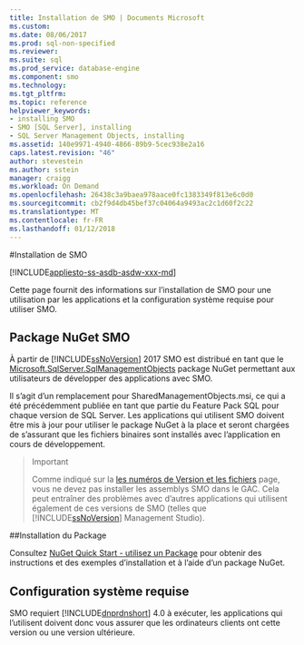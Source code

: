 ```yaml
---
title: Installation de SMO | Documents Microsoft
ms.custom: 
ms.date: 08/06/2017
ms.prod: sql-non-specified
ms.reviewer: 
ms.suite: sql
ms.prod_service: database-engine
ms.component: smo
ms.technology: 
ms.tgt_pltfrm: 
ms.topic: reference
helpviewer_keywords:
- installing SMO
- SMO [SQL Server], installing
- SQL Server Management Objects, installing
ms.assetid: 140e9971-4940-4866-89b9-5cec938e2a16
caps.latest.revision: "46"
author: stevestein
ms.author: sstein
manager: craigg
ms.workload: On Demand
ms.openlocfilehash: 26438c3a9baea978aace0fc1383349f813e6c0d0
ms.sourcegitcommit: cb2f9d4db45bef37c04064a9493ac2c1d60f2c22
ms.translationtype: MT
ms.contentlocale: fr-FR
ms.lasthandoff: 01/12/2018
---
```

#<a name="installing-smo"></a>Installation de SMO

[!INCLUDE[appliesto-ss-asdb-asdw-xxx-md](../../includes/appliesto-ss-asdb-asdw-xxx-md.md)]

Cette page fournit des informations sur l’installation de SMO pour une utilisation par les applications et la configuration système requise pour utiliser SMO.

## <a name="smo-nuget-package"></a>Package NuGet SMO

À partir de [!INCLUDE[ssNoVersion](../../includes/ssnoversion-md.md)] 2017 SMO est distribué en tant que le [Microsoft.SqlServer.SqlManagementObjects](https://www.nuget.org/packages/Microsoft.SqlServer.SqlManagementObjects) package NuGet permettant aux utilisateurs de développer des applications avec SMO.

Il s’agit d’un remplacement pour SharedManagementObjects.msi, ce qui a été précédemment publiée en tant que partie du Feature Pack SQL pour chaque version de SQL Server. Les applications qui utilisent SMO doivent être mis à jour pour utiliser le package NuGet à la place et seront chargées de s’assurant que les fichiers binaires sont installés avec l’application en cours de développement.

>>[!Important]
>>Comme indiqué sur la [les numéros de Version et les fichiers](files-and-version-numbers.md) page, vous ne devez pas installer les assemblys SMO dans le GAC. Cela peut entraîner des problèmes avec d’autres applications qui utilisent également de ces versions de SMO (telles que [!INCLUDE[ssNoVersion](../../includes/ssnoversion-md.md)] Management Studio).

##<a name="installing-the-package"></a>Installation du Package

Consultez [NuGet Quick Start - utilisez un Package](https://docs.microsoft.com/en-us/nuget/quickstart/use-a-package) pour obtenir des instructions et des exemples d’installation et à l’aide d’un package NuGet. 
  
## <a name="system-requirements"></a>Configuration système requise
  
 SMO requiert [!INCLUDE[dnprdnshort](../../includes/dnprdnshort-md.md)] 4.0 à exécuter, les applications qui l’utilisent doivent donc vous assurer que les ordinateurs clients ont cette version ou une version ultérieure.
  
